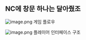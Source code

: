 ## NC에 창문 하나는 달아줬조

![image.png](attachment:8726d214-06dd-46b1-88e6-93ae3cba2e12:image.png)
게임 플로우

![image.png](attachment:32833631-0e61-4777-b081-4d1a7d0b3c4d:image.png)
플레이어 인터페이스 구조
